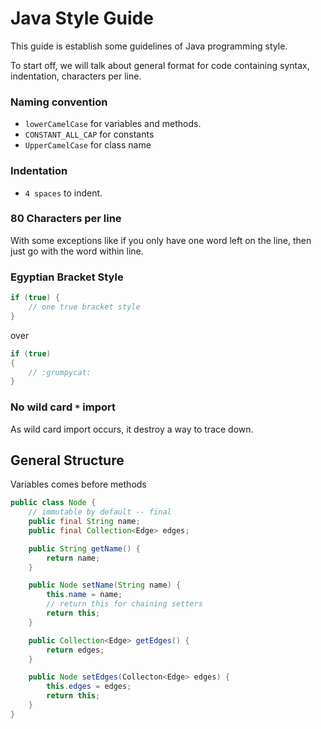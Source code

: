 # Java Style Guide

This guide is establish some guidelines of Java programming style.

To start off, we will talk about general format for code containing
syntax, indentation, characters per line.

### Naming convention

* `lowerCamelCase` for variables and methods.
* `CONSTANT_ALL_CAP` for constants
* `UpperCamelCase` for class name

### Indentation

* `4 spaces` to indent.

### 80 Characters per line

With some exceptions like if you only have one word left on the line, then just
go with the word within line.

### Egyptian Bracket Style

```java
if (true) {
    // one true bracket style
}
```

over

```java
if (true)
{
    // :grumpycat:
}
```

### No wild card `*` import

As wild card import occurs, it destroy a way to trace down.

## General Structure

Variables comes before methods

```java
public class Node {
    // immutable by default -- final
    public final String name;
    public final Collection<Edge> edges;

    public String getName() {
        return name;
    }

    public Node setName(String name) {
        this.name = name;
        // return this for chaining setters
        return this;
    }

    public Collection<Edge> getEdges() {
        return edges;
    }

    public Node setEdges(Collecton<Edge> edges) {
        this.edges = edges;
        return this;
    }
}
```
